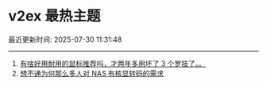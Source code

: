 # v2ex 最热主题

最近更新时间: 2025-07-30 11:31:48

--- 
1. [有啥好用耐用的鼠标推荐吗，才两年多用坏了 3 个罗技了。。](https://www.v2ex.com/t/1148641) 
2. [想不通为何那么多人对 NAS 有核显转码的需求](https://www.v2ex.com/t/1148642) 
